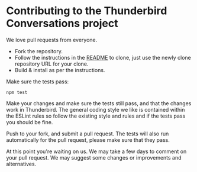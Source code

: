 Contributing to the Thunderbird Conversations project
=====================================================

We love pull requests from everyone.

* Fork the repository.
* Follow the instructions in the [README](README.md) to clone, just use the newly clone repository URL for your clone.
* Build & install as per the instructions.

Make sure the tests pass:

```
npm test
```

Make your changes and make sure the tests still pass, and that the changes work in Thunderbird. The general coding style we like is contained within the ESLint rules so follow the existing style and rules and if the tests pass you should be fine.

Push to your fork, and submit a pull request. The tests will also run automatically for the pull request, please make sure that they pass.

At this point you're waiting on us. We may take a few days to comment on your pull request. We may suggest some changes or improvements and alternatives.
